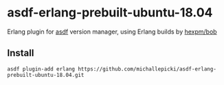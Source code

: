 # asdf-erlang-prebuilt-ubuntu-18.04

Erlang plugin for [asdf](https://github.com/asdf-vm/asdf) version manager, using Erlang builds by [hexpm/bob](https://github.com/hexpm/bob)

## Install

```
asdf plugin-add erlang https://github.com/michallepicki/asdf-erlang-prebuilt-ubuntu-18.04.git
```
